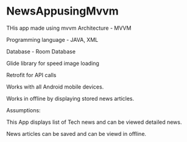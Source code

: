 # NewsAppusingMvvm
THis app made using mvvm 
Architecture - MVVM

Programming language - JAVA, XML

 Database - Room Database


Glide library for speed image loading

Retrofit for API calls

Works with all Android mobile devices.

Works in offline by displaying stored news articles.



Assumptions:

This App displays list of Tech news and can be viewed detailed news.

News articles can be saved and can be viewd in offline.
